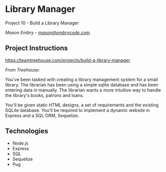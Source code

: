 # Library Manager

Project 10 - Build a Library Manager

*Mason Embry - mason@embrycode.com*

## Project Instructions

https://teamtreehouse.com/projects/build-a-library-manager

*From Treehouse:* 

You've been tasked with creating a library management system for a small library. The librarian has been using a simple sqlite database and has been entering data in manually. The librarian wants a more intuitive way to handle the library's books, patrons and loans.

You'll be given static HTML designs, a set of requirements and the existing SQLite database. You'll be required to implement a dynamic website in Express and a SQL ORM, Sequelize.

## Technologies

* Node.js
* Express
* SQL
* Sequelize
* Pug
